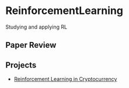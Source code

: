 # ReinforcementLearning
Studying and applying RL

## Paper Review

## Projects

- [Reinforcement Learning in Cryptocurrency](https://github.com/ICHBINLUCASKIM/ReinforcementLearning/tree/main/Trading_with_RL_forALL)

